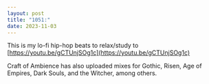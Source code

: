 ```yaml
---
layout: post
title: "1051:"
date: 2023-11-03
---
```


This is my lo-fi hip-hop beats to relax/study to  
[https://youtu.be/gCTUnjSOg1c](https://youtu.be/gCTUnjSOg1c)

Craft of Ambience has also uploaded mixes for Gothic, Risen, Age of Empires, Dark Souls, and the Witcher, among others.
